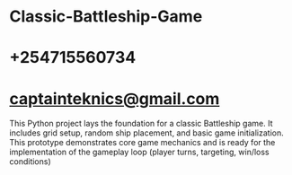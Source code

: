 # Classic-Battleship-Game
# +254715560734
# captainteknics@gmail.com
This Python project lays the foundation for a classic Battleship game. It includes grid setup, random ship placement, and basic game initialization. This prototype demonstrates core game mechanics and is ready for the implementation of the gameplay loop (player turns, targeting, win/loss conditions)
